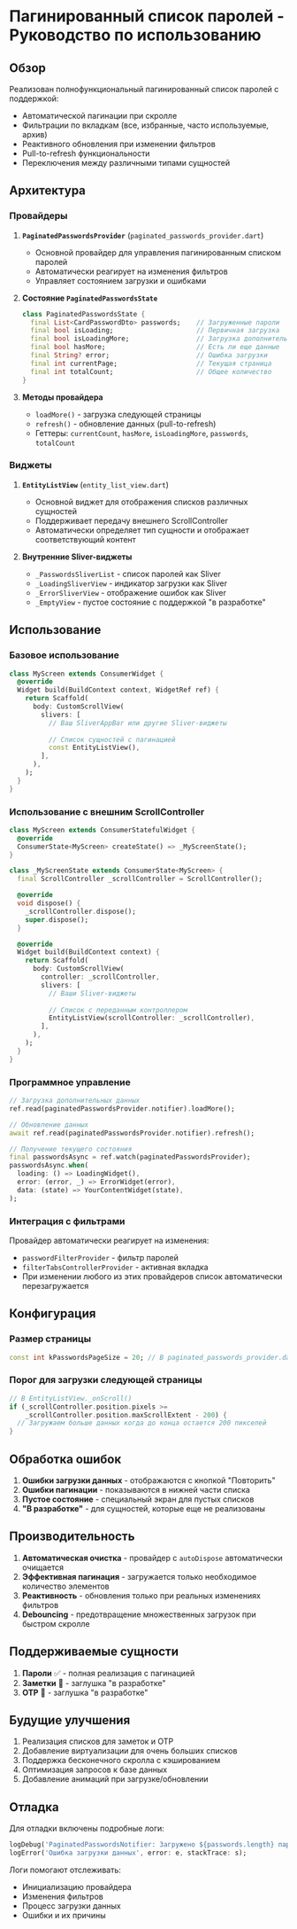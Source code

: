 # Пагинированный список паролей - Руководство по использованию

## Обзор

Реализован полнофункциональный пагинированный список паролей с поддержкой:
- Автоматической пагинации при скролле
- Фильтрации по вкладкам (все, избранные, часто используемые, архив)
- Реактивного обновления при изменении фильтров
- Pull-to-refresh функциональности
- Переключения между различными типами сущностей

## Архитектура

### Провайдеры

1. **`PaginatedPasswordsProvider`** (`paginated_passwords_provider.dart`)
   - Основной провайдер для управления пагинированным списком паролей
   - Автоматически реагирует на изменения фильтров
   - Управляет состоянием загрузки и ошибками

2. **Состояние `PaginatedPasswordsState`**
   ```dart
   class PaginatedPasswordsState {
     final List<CardPasswordDto> passwords;    // Загруженные пароли
     final bool isLoading;                     // Первичная загрузка
     final bool isLoadingMore;                 // Загрузка дополнительных данных
     final bool hasMore;                       // Есть ли еще данные
     final String? error;                      // Ошибка загрузки
     final int currentPage;                    // Текущая страница
     final int totalCount;                     // Общее количество
   }
   ```

3. **Методы провайдера**
   - `loadMore()` - загрузка следующей страницы
   - `refresh()` - обновление данных (pull-to-refresh)
   - Геттеры: `currentCount`, `hasMore`, `isLoadingMore`, `passwords`, `totalCount`

### Виджеты

1. **`EntityListView`** (`entity_list_view.dart`)
   - Основной виджет для отображения списков различных сущностей
   - Поддерживает передачу внешнего ScrollController
   - Автоматически определяет тип сущности и отображает соответствующий контент

2. **Внутренние Sliver-виджеты**
   - `_PasswordsSliverList` - список паролей как Sliver
   - `_LoadingSliverView` - индикатор загрузки как Sliver
   - `_ErrorSliverView` - отображение ошибок как Sliver
   - `_EmptyView` - пустое состояние с поддержкой "в разработке"

## Использование

### Базовое использование

```dart
class MyScreen extends ConsumerWidget {
  @override
  Widget build(BuildContext context, WidgetRef ref) {
    return Scaffold(
      body: CustomScrollView(
        slivers: [
          // Ваш SliverAppBar или другие Sliver-виджеты
          
          // Список сущностей с пагинацией
          const EntityListView(),
        ],
      ),
    );
  }
}
```

### Использование с внешним ScrollController

```dart
class MyScreen extends ConsumerStatefulWidget {
  @override
  ConsumerState<MyScreen> createState() => _MyScreenState();
}

class _MyScreenState extends ConsumerState<MyScreen> {
  final ScrollController _scrollController = ScrollController();

  @override
  void dispose() {
    _scrollController.dispose();
    super.dispose();
  }

  @override
  Widget build(BuildContext context) {
    return Scaffold(
      body: CustomScrollView(
        controller: _scrollController,
        slivers: [
          // Ваши Sliver-виджеты
          
          // Список с переданным контроллером
          EntityListView(scrollController: _scrollController),
        ],
      ),
    );
  }
}
```

### Программное управление

```dart
// Загрузка дополнительных данных
ref.read(paginatedPasswordsProvider.notifier).loadMore();

// Обновление данных
await ref.read(paginatedPasswordsProvider.notifier).refresh();

// Получение текущего состояния
final passwordsAsync = ref.watch(paginatedPasswordsProvider);
passwordsAsync.when(
  loading: () => LoadingWidget(),
  error: (error, _) => ErrorWidget(error),
  data: (state) => YourContentWidget(state),
);
```

### Интеграция с фильтрами

Провайдер автоматически реагирует на изменения:
- `passwordFilterProvider` - фильтр паролей
- `filterTabsControllerProvider` - активная вкладка
- При изменении любого из этих провайдеров список автоматически перезагружается

## Конфигурация

### Размер страницы
```dart
const int kPasswordsPageSize = 20; // В paginated_passwords_provider.dart
```

### Порог для загрузки следующей страницы
```dart
// В EntityListView._onScroll()
if (_scrollController.position.pixels >=
    _scrollController.position.maxScrollExtent - 200) {
  // Загружаем больше данных когда до конца остается 200 пикселей
}
```

## Обработка ошибок

1. **Ошибки загрузки данных** - отображаются с кнопкой "Повторить"
2. **Ошибки пагинации** - показываются в нижней части списка
3. **Пустое состояние** - специальный экран для пустых списков
4. **"В разработке"** - для сущностей, которые еще не реализованы

## Производительность

1. **Автоматическая очистка** - провайдер с `autoDispose` автоматически очищается
2. **Эффективная пагинация** - загружается только необходимое количество элементов
3. **Реактивность** - обновления только при реальных изменениях фильтров
4. **Debouncing** - предотвращение множественных загрузок при быстром скролле

## Поддерживаемые сущности

1. **Пароли** ✅ - полная реализация с пагинацией
2. **Заметки** 🚧 - заглушка "в разработке"
3. **OTP** 🚧 - заглушка "в разработке"

## Будущие улучшения

1. Реализация списков для заметок и OTP
2. Добавление виртуализации для очень больших списков
3. Поддержка бесконечного скролла с кэшированием
4. Оптимизация запросов к базе данных
5. Добавление анимаций при загрузке/обновлении

## Отладка

Для отладки включены подробные логи:
```dart
logDebug('PaginatedPasswordsNotifier: Загружено ${passwords.length} паролей');
logError('Ошибка загрузки данных', error: e, stackTrace: s);
```

Логи помогают отслеживать:
- Инициализацию провайдера
- Изменения фильтров
- Процесс загрузки данных
- Ошибки и их причины